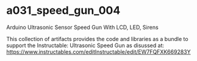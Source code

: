# a031_speed_gun_004
Arduino Ultrasonic Sensor Speed Gun With LCD, LED, Sirens

This collection of artifacts provides the code and libraries as a bundle to support the Instructable: Ultrasonic Speed Gun as disussed at:
https://www.instructables.com/editInstructable/edit/EW7FQFXK669283Y
